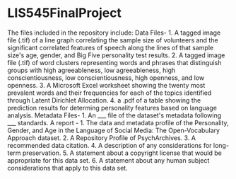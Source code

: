 # LIS545FinalProject
The files included in the repository include: 
  Data Files-
    1. A tagged image file (.tif) of a line graph correlating the sample size of volunteers and the significant correlated features of speech along the lines of that sample size's age, gender, and Big Five personality test results.
    2. A tagged image file (.tif) of word clusters representing words and phrases that distinguish groups with high agreeableness, low agreeableness, high conscientiousness, low conscientiousness, high openness, and low openness.
    3. A Microsoft Excel worksheet showing the twenty most prevalent words and their frequencies for each of the topics identified through Latent Dirichlet Allocation.
    4. a .pdf of a table showing the prediction results for determing personality features based on language analysis.
  Metadata Files-
    1. An ___ file of the dataset's metadata following ___ standards.
  A report -
    1. The data and metadata profile of  the Personality, Gender, and Age in the Language of Social Media: The Open-Vocabulary Approach dataset.
    2. A Repository Profile of PsychArchives.
    3. A recommended data citation.
    4. A description of any considerations for long-term preservation.
    5. A statement about a copyright license that would be appropriate for this data set.
    6. A statement about any human subject considerations that apply to this data set. 
